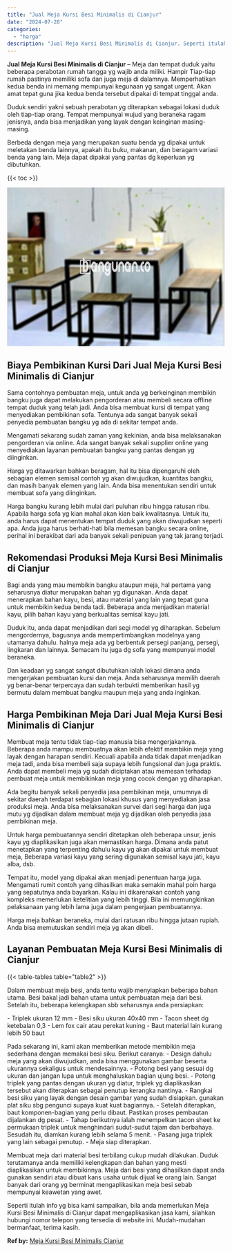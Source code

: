 ```yaml
---
title: "Jual Meja Kursi Besi Minimalis di Cianjur"
date: "2024-07-28"
categories: 
  - "harga"
description: "Jual Meja Kursi Besi Minimalis di Cianjur. Seperti itulah info yg bisa kami sampaikan, bila anda memerlukan Meja Kursi Besi Minimalis di Cianjur dapat mengap..."
---
```


**Jual Meja Kursi Besi Minimalis di Cianjur** – Meja dan tempat duduk yaitu beberapa perabotan rumah tangga yg wajib anda miliki. Hampir Tiap-tiap rumah pastinya memiliki sofa dan juga meja di dalamnya. Memperhatikan kedua benda ini memang mempunyai kegunaan yg sangat urgent. Akan amat tepat guna jika kedua benda tersebut dipakai di tempat tinggal anda.

Duduk sendiri yakni sebuah perabotan yg diterapkan sebagai lokasi duduk oleh tiap-tiap orang. Tempat mempunyai wujud yang beraneka ragam jenisnya, anda bisa menjadikan yang layak dengan keinginan masing-masing.

Berbeda dengan meja yang merupakan suatu benda yg dipakai untuk meletakan benda lainnya, apakah itu buku, makanan, dan beragam variasi benda yang lain. Meja dapat dipakai yang pantas dg keperluan yg dibutuhkan.

{{< toc >}}

![Jual Meja Kursi Besi Minimalis di Cianjur](/images/jual-meja-besi-murah14.png)

## Biaya Pembikinan Kursi Dari Jual Meja Kursi Besi Minimalis di Cianjur

Sama contohnya pembuatan meja, untuk anda yg berkeinginan membikin bangku juga dapat melakukan pengorderan atau membeli secara offline tempat duduk yang telah jadi. Anda bisa membuat kursi di tempat yang menyediakan pembikinan sofa. Tentunya ada sangat banyak sekali penyedia pembuatan bangku yg ada di sekitar tempat anda.

Mengamati sekarang sudah zaman yang kekinian, anda bisa melaksanakan pengorderan via online. Ada sangat banyak sekali supplier online yang menyediakan layanan pembuatan bangku yang pantas dengan yg diinginkan.

Harga yg ditawarkan bahkan beragam, hal itu bisa dipengaruhi oleh sebagian elemen semisal contoh yg akan diwujudkan, kuantitas bangku, dan masih banyak elemen yang lain. Anda bisa menentukan sendiri untuk membuat sofa yang diinginkan.

Harga bangku kurang lebih mulai dari puluhan ribu hingga ratusan ribu. Apabila harga sofa yg kian mahal akan kian baik kwalitasnya. Untuk itu, anda harus dapat menentukan tempat duduk yang akan diwujudkan seperti apa. Anda juga harus berhati-hati bila memesan bangku secara online, perihal ini berakibat dari ada banyak sekali penipuan yang tak jarang terjadi.

## Rekomendasi Produksi Meja Kursi Besi Minimalis di Cianjur

Bagi anda yang mau membikin bangku ataupun meja, hal pertama yang seharusnya diatur merupakan bahan yg digunakan. Anda dapat menerapkan bahan kayu, besi, atau material yang lain yang tepat guna untuk membikin kedua benda tadi. Beberapa anda menjadikan material kayu, pilih bahan kayu yang berkualitas semisal kayu jati.

Duduk itu, anda dapat menjadikan dari segi model yg diharapkan. Sebelum mengordernya, bagusnya anda mempertimbangkan modelnya yang utamanya dahulu. halnya meja ada yg berbentuk persegi panjang, persegi, lingkaran dan lainnya. Semacam itu juga dg sofa yang mempunyai model beraneka.

Dan keadaan yg sangat sangat dibutuhkan ialah lokasi dimana anda mengerjakan pembuatan kursi dan meja. Anda seharusnya memilih daerah yg benar-benar terpercaya dan sudah terbukti memberikan hasil yg bermutu dalam membuat bangku maupun meja yang anda inginkan.

## Harga Pembikinan Meja Dari Jual Meja Kursi Besi Minimalis di Cianjur

Membuat meja tentu tidak tiap-tiap manusia bisa mengerjakannya. Beberapa anda mampu membuatnya akan lebih efektif membikin meja yang layak dengan harapan sendiri. Kecuali apabila anda tidak dapat menjadikan meja tadi, anda bisa membeli saja supaya lebih fungsional dan juga praktis. Anda dapat membeli meja yg sudah diciptakan atau memesan terhadap pembuat meja untuk membikinkan meja yang cocok dengan yg diharapkan.

Ada begitu banyak sekali penyedia jasa pembikinan meja, umumnya di sekitar daerah terdapat sebagian lokasi khusus yang menyediakan jasa produksi meja. Anda bisa melaksanakan survei dari segi harga dan juga mutu yg dijadikan dalam membuat meja yg dijadikan oleh penyedia jasa pembikinan meja.

Untuk harga pembuatannya sendiri ditetapkan oleh beberapa unsur, jenis kayu yg diaplikasikan juga akan memastikan harga. Dimana anda patut menetapkan yang terpenting dahulu kayu yg akan dipakai untuk membuat meja, Beberapa variasi kayu yang sering digunakan semisal kayu jati, kayu alba, dsb.

Tempat itu, model yang dipakai akan menjadi penentuan harga juga. Mengamati rumit contoh yang dihasilkan maka semakin mahal poin harga yang sepatutnya anda bayarkan. Kalau ini dikarenakan contoh yang kompleks memerlukan ketelitian yang lebih tinggi. Bila ini memungkinkan pelaksanaan yang lebih lama juga dalam pengerjaan pembuatannya.

Harga meja bahkan beraneka, mulai dari ratusan ribu hingga jutaan rupiah. Anda bisa memutuskan sendiri meja yg akan dibeli.

## Layanan Pembuatan Meja Kursi Besi Minimalis di Cianjur

{{< table-tables table="table2" >}}

Dalam membuat meja besi, anda tentu wajib menyiapkan beberapa bahan utama. Besi bakal jadi bahan utama untuk pembuatan meja dari besi. Setelah itu, beberapa kelengkapan sbb seharusnya anda persiapkan:

\- Triplek ukuran 12 mm - Besi siku ukuran 40x40 mm - Tacon sheet dg ketebalan 0,3 - Lem fox cair atau perekat kuning - Baut material lain kurang lebih 50 baut

Pada sekarang ini, kami akan memberikan metode membikin meja sederhana dengan memakai besi siku. Berikut caranya: - Design dahulu meja yang akan diwujudkan, anda bisa menggunakan gambar beserta ukurannya sekaligus untuk mendesainnya. - Potong besi yang sesuai dg ukuran dan jangan lupa untuk menghaluskan bagian ujung besi. - Potong triplek yang pantas dengan ukuran yg diatur, triplek yg diaplikasikan tersebut akan diterapkan sebagai penutup kerangka nantinya. - Rangkai besi siku yang layak dengan desain gambar yang sudah disiapkan. gunakan plat siku sbg pengunci supaya kuat kuat bagiannya. - Setelah diterapkan, baut komponen-bagian yang perlu dibaut. Pastikan proses pembautan dijalankan dg pesat. - Tahap berikutnya ialah menempelkan tacon sheet ke permukaan triplek untuk menghindari sudut-sudut tajam dan berbahaya. Sesudah itu, diamkan kurang lebih selama 5 menit. - Pasang juga triplek yang lain sebagai penutup. - Meja siap diterapkan.

Membuat meja dari material besi terbilang cukup mudah dilakukan. Duduk terutamanya anda memiliki kelengkapan dan bahan yang mesti diaplikasikan untuk membikinnya. Meja dari besi yang dihasilkan dapat anda gunakan sendiri atau dibuat kans usaha untuk dijual ke orang lain. Sangat banyak dari orang yg berminat mengaplikasikan meja besi sebab mempunyai keawetan yang awet.

Seperti itulah info yg bisa kami sampaikan, bila anda memerlukan Meja Kursi Besi Minimalis di Cianjur dapat mengaplikasikan jasa kami, silahkan hubungi nomor telepon yang tersedia di website ini. Mudah-mudahan bermanfaat, terima kasih.

**Ref by:** [Meja Kursi Besi Minimalis Cianjur](https://id.wikipedia.org/wiki/Meja)
